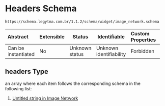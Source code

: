 # Headers Schema

```txt
https://schema.legytma.com.br/1.1.2/schema/widget/image_network.schema.json#/properties/headers
```




| Abstract            | Extensible | Status         | Identifiable            | Custom Properties | Additional Properties | Access Restrictions | Defined In                                                                                       |
| :------------------ | ---------- | -------------- | ----------------------- | :---------------- | --------------------- | ------------------- | ------------------------------------------------------------------------------------------------ |
| Can be instantiated | No         | Unknown status | Unknown identifiability | Forbidden         | Allowed               | none                | [image_network.schema.json\*](../schema/widget/image_network.schema.json) |

## headers Type

an array where each item follows the corresponding schema in the following list:

1.  [Untitled string in Image Network](image_network-properties-headers-items-0.md)
